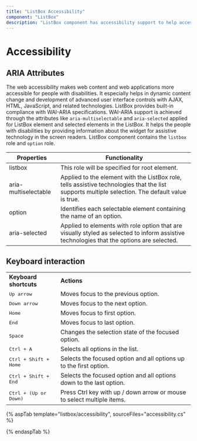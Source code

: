 ```yaml
---
title: "ListBox Accessibility"
component: "ListBox"
description: "ListBox component has accessibility support to help access the features via keyboard, on-screen readers, or other assistive technology devices."
---
```

# Accessibility

## ARIA Attributes

The web accessibility makes web content and web applications more accessible for people with disabilities. It especially helps in dynamic content change and development of advanced user interface controls with AJAX, HTML, JavaScript, and related technologies. ListBox provides built-in compliance with WAI-ARIA specifications. WAI-ARIA support is achieved through the attributes like `aria-multiselectable` and `aria-selected` applied for ListBox element and selected elements in the ListBox. It helps the people with disabilities by providing information about the widget for assistive technology in the screen readers. ListBox component contains the `listbox` role and `option` role.

| Properties | Functionality |
| ------------ | ----------------------- |
| listbox | This role will be specified for root element. |
| aria-multiselectable | Applied to the element with the ListBox role, tells assistive technologies that the list supports multiple selection. The default value is true. |
| option | Identifies each selectable element containing the name of an option. |
| aria-selected | Applied to elements with role option that are visually styled as selected to inform assistive technologies that the options are selected. |

## Keyboard interaction

<!-- markdownlint-disable MD033 -->
<table>
<tr>
<td>
<b>Keyboard shortcuts</b></td><td>
<b>Actions</b></td></tr>
<tr>
<td>
<kbd>Up arrow</kbd></td><td>
Moves focus to the previous option.</td></tr>
<tr>
<td>
<kbd>Down arrow</kbd></td><td>
Moves focus to the next option.</td></tr>
<tr>
<td>
<kbd>Home</kbd></td><td>
Moves focus to first option.</td></tr>
<tr>
<td>
<kbd>End</kbd></td><td>
Moves focus to last option.</td></tr>
<tr>
<td>
<kbd>Space</kbd></td><td>
Changes the selection state of the focused option.</td></tr>
<tr>
<td>
<kbd>Ctrl + A</kbd></td><td>
Selects all options in the list.</td></tr>
<tr>
<td>
<kbd>Ctrl + Shift + Home</kbd></td><td>
Selects the focused option and all options up to the first option.</td></tr>
<tr>
<td>
<kbd>Ctrl + Shift + End</kbd></td><td>
Selects the focused option and all options down to the last option.</td></tr>
<tr>
<td>
<kbd>Ctrl + (Up or Down)</kbd></td><td>
Press Ctrl key with up / down arrow or mouse to select multiple items.</td></tr>
</table>

{% aspTab template="listbox/accessibility", sourceFiles="accessibility.cs" %}

{% endaspTab %}
